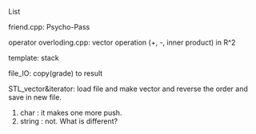 List

friend.cpp: Psycho-Pass

operator overloding.cpp: vector operation (+, -, inner product) in R^2

template: stack

file_IO: copy(grade) to result

STL_vector&iterator: load file and make vector and reverse the order and save in new file.
1) char : it makes one more push.
2) string : not.
What is different?

